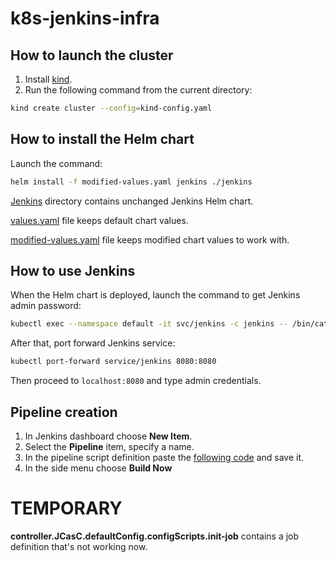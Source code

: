 # k8s-jenkins-infra
## How to launch the cluster

1. Install [kind](https://kind.sigs.k8s.io/).
2. Run the following command from the current directory:
```bash
kind create cluster --config=kind-config.yaml
```

## How to install the Helm chart

Launch the command:
```bash
helm install -f modified-values.yaml jenkins ./jenkins
```

[Jenkins](./jenkins/) directory contains unchanged Jenkins Helm chart.

[values.yaml](./jenkins/values.yaml) file keeps default chart values.

[modified-values.yaml](./modified-values.yaml) file keeps modified chart values to work with.

## How to use Jenkins

When the Helm chart is deployed, launch the command to get Jenkins admin password:
```bash
kubectl exec --namespace default -it svc/jenkins -c jenkins -- /bin/cat /run/secrets/additional/chart-admin-password && echo
```

After that, port forward Jenkins service:
```bash
kubectl port-forward service/jenkins 8080:8080
```

Then proceed to ```localhost:8080``` and type admin credentials.

## Pipeline creation

1. In Jenkins dashboard choose **New Item**.
2. Select the **Pipeline** item, specify a name.
3. In the pipeline script definition paste the [following code](https://github.com/Samofimp/hello-flask/blob/master/Jenkinsfile) and save it.
4. In the side menu choose **Build Now**

# TEMPORARY
**controller.JCasC.defaultConfig.configScripts.init-job** contains a job definition that's not working now.
